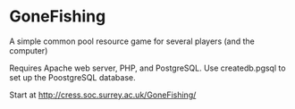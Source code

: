 # GoneFishing
A simple common pool resource game for several players (and the computer)

Requires Apache web server, PHP, and PostgreSQL.  Use createdb.pgsql to set up the PoostgreSQL database.

Start at http://cress.soc.surrey.ac.uk/GoneFishing/
